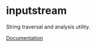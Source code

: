 # inputstream

String traversal and analysis utility.

[Documentation](https://4erem6a.github.io/inputstream/)
